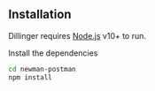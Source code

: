 ## Installation

Dillinger requires [Node.js](https://nodejs.org/) v10+ to run.

Install the dependencies

```sh
cd newman-postman
npm install
```
